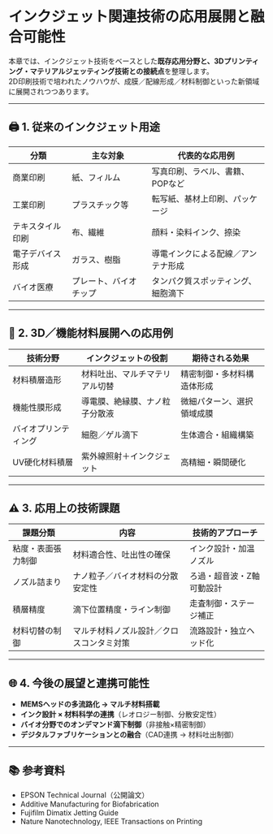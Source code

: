 # インクジェット関連技術の応用展開と融合可能性

本章では、インクジェット技術をベースとした**既存応用分野と、3Dプリンティング・マテリアルジェッティング技術との接続点**を整理します。  
2D印刷技術で培われたノウハウが、成膜／配線形成／材料制御といった新領域に展開されつつあります。

---

## 🖨 1. 従来のインクジェット用途

| 分類              | 主な対象         | 代表的な応用例                       |
|-------------------|------------------|--------------------------------------|
| 商業印刷           | 紙、フィルム     | 写真印刷、ラベル、書籍、POPなど     |
| 工業印刷           | プラスチック等   | 転写紙、基材上印刷、パッケージ       |
| テキスタイル印刷   | 布、繊維         | 顔料・染料インク、捺染                |
| 電子デバイス形成   | ガラス、樹脂     | 導電インクによる配線／アンテナ形成   |
| バイオ医療         | プレート、バイオチップ | タンパク質スポッティング、細胞滴下 |

---

## 🔄 2. 3D／機能材料展開への応用例

| 技術分野           | インクジェットの役割             | 期待される効果               |
|--------------------|----------------------------------|------------------------------|
| 材料積層造形        | 材料吐出、マルチマテリアル切替   | 精密制御・多材料構造体形成   |
| 機能性膜形成        | 導電膜、絶縁膜、ナノ粒子分散液    | 微細パターン、選択領域成膜   |
| バイオプリンティング | 細胞／ゲル滴下                  | 生体適合・組織構築            |
| UV硬化材料積層     | 紫外線照射＋インクジェット       | 高精細・瞬間硬化               |

---

## ⚠ 3. 応用上の技術課題

| 課題分類           | 内容                                       | 技術的アプローチ             |
|--------------------|--------------------------------------------|------------------------------|
| 粘度・表面張力制御 | 材料適合性、吐出性の確保                   | インク設計・加温ノズル       |
| ノズル詰まり        | ナノ粒子／バイオ材料の分散安定性          | ろ過・超音波・Z軸可動設計     |
| 積層精度            | 滴下位置精度・ライン制御                  | 走査制御・ステージ補正        |
| 材料切替の制御      | マルチ材料ノズル設計／クロスコンタミ対策   | 流路設計・独立ヘッド化        |

---

## 🌐 4. 今後の展望と連携可能性

- **MEMSヘッドの多流路化 → マルチ材料搭載**  
- **インク設計 × 材料科学の連携**（レオロジー制御、分散安定性）  
- **バイオ分野でのオンデマンド滴下制御**（非接触×精密制御）  
- **デジタルファブリケーションとの融合**（CAD連携 → 材料吐出制御）

---

## 📚 参考資料

- EPSON Technical Journal（公開論文）
- Additive Manufacturing for Biofabrication
- Fujifilm Dimatix Jetting Guide
- Nature Nanotechnology, IEEE Transactions on Printing

